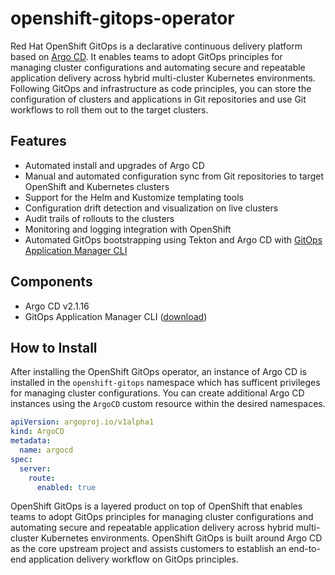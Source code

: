 # openshift-gitops-operator

Red Hat OpenShift GitOps is a declarative continuous delivery platform based on [Argo CD](https://argoproj.github.io/argo-cd/). It enables teams to adopt GitOps principles for managing cluster configurations and automating secure and repeatable application delivery across hybrid multi-cluster Kubernetes environments. Following GitOps and infrastructure as code principles, you can store the configuration of clusters and applications in Git repositories and use Git workflows to roll them out to the target clusters.

## Features
* Automated install and upgrades of Argo CD
* Manual and automated configuration sync from Git repositories to target OpenShift and Kubernetes clusters
* Support for the Helm and Kustomize templating tools
* Configuration drift detection and visualization on live clusters
* Audit trails of rollouts to the clusters
* Monitoring and logging integration with OpenShift
* Automated GitOps bootstrapping using Tekton and Argo CD with [GitOps Application Manager CLI](https://github.com/redhat-developer/kam)

## Components
* Argo CD v2.1.16
* GitOps Application Manager CLI ([download](https://github.com/redhat-developer/kam/releases))

## How to Install 
After installing the OpenShift GitOps operator, an instance  of Argo CD is installed in the `openshift-gitops` namespace which has sufficent privileges for managing cluster configurations. You can create additional Argo CD instances using the `ArgoCD` custom resource within the desired namespaces.
```yaml
apiVersion: argoproj.io/v1alpha1
kind: ArgoCD
metadata:
  name: argocd
spec:
  server:
    route:
      enabled: true
```

OpenShift GitOps is a layered product on top of OpenShift that enables teams to adopt GitOps principles for managing cluster configurations and automating secure and repeatable application delivery across hybrid multi-cluster Kubernetes environments. OpenShift GitOps is built around Argo CD as the core upstream project and assists customers to establish an end-to-end application delivery workflow on GitOps principles.
